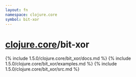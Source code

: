 ```yaml
---
layout: fn
namespace: clojure.core
symbol: bit-xor
---
```


# [clojure.core](../)/bit-xor

{% include 1.5.0/clojure.core/bit_xor/docs.md %}
{% include 1.5.0/clojure.core/bit_xor/examples.md %}
{% include 1.5.0/clojure.core/bit_xor/src.md %}

